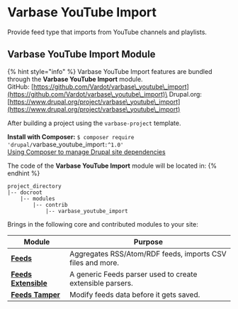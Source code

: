 # Varbase YouTube Import

Provide feed type that imports from YouTube channels and playlists.

## Varbase YouTube Import Module

{% hint style="info" %}
Varbase YouTube Import features are bundled through the **Varbase YouTube Import** module.\
GitHub: [https://github.com/Vardot/varbase\_youtube\_import](https://github.com/Vardot/varbase\_youtube\_import)\
Drupal.org: [https://www.drupal.org/project/varbase\_youtube\_import](https://www.drupal.org/project/varbase\_youtube\_import)

After building a project using the `varbase-project` template.

**Install with Composer:** `$ composer require 'drupal/`varbase\_youtube\_import`:^1.0'`\
[Using Composer to manage Drupal site dependencies](https://www.drupal.org/docs/develop/using-composer/using-composer-to-manage-drupal-site-dependencies)

The code of the **Varbase YouTube Import** module will be located in:
{% endhint %}

```
project_directory
|-- docroot
    |-- modules
        |-- contrib
            |-- varbase_youtube_import
```

Brings in the following core and contributed modules to your site:

| Module                                                                                 | Purpose                                                    |
| -------------------------------------------------------------------------------------- | ---------------------------------------------------------- |
| [**Feeds**](https://www.drupal.org/project/feeds)                                      | Aggregates RSS/Atom/RDF feeds, imports CSV files and more. |
| [**Feeds Extensible**](https://www.drupal.org/project/feeds\_ex)                       | A generic Feeds parser used to create extensible parsers.  |
| [**Feeds Tamper**](https://www.drupal.org/project/feeds\_tamper)                       | Modify feeds data before it gets saved.                    |

##
